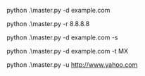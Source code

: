  python .\master.py -d example.com

python .\master.py -r 8.8.8.8

python .\master.py -d example.com -s

python .\master.py -d example.com -t MX

python .\master.py -u http://www.yahoo.com
